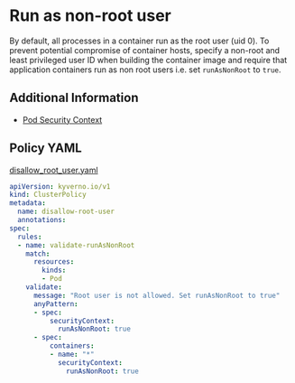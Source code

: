 # Run as non-root user

By default, all processes in a container run as the root user (uid 0). To prevent potential compromise of container hosts, specify a non-root and least privileged user ID when building the container image and require that application containers run as non root users i.e. set `runAsNonRoot` to `true`.

## Additional Information

* [Pod Security Context](https://kubernetes.io/docs/tasks/configure-pod-container/security-context/)

## Policy YAML 

[disallow_root_user.yaml](best_practices/disallow_root_user.yaml) 

````yaml
apiVersion: kyverno.io/v1
kind: ClusterPolicy
metadata:
  name: disallow-root-user
  annotations:
spec:
  rules:
  - name: validate-runAsNonRoot
    match:
      resources:
        kinds:
        - Pod
    validate:
      message: "Root user is not allowed. Set runAsNonRoot to true"
      anyPattern:
      - spec:
          securityContext:
            runAsNonRoot: true
      - spec:
          containers:
          - name: "*"
            securityContext:
              runAsNonRoot: true
````
